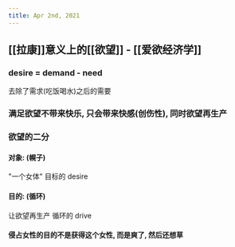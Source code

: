 ```yaml
---
title: Apr 2nd, 2021
---
```


## [[拉康]]意义上的[[欲望]] - [[爱欲经济学]]
### desire = demand - need
去除了需求(吃饭喝水)之后的需要
### 满足欲望不带来快乐, 只会带来快感(创伤性), 同时欲望再生产
### 欲望的二分
#### 对象: (幌子)
"一个女体"
目标的 desire
#### 目的: (循环)
让欲望再生产
循环的 drive
#### 侵占女性的目的不是获得这个女性, 而是爽了, 然后还想草

